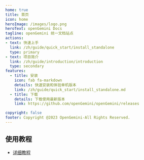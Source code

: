 ```yaml
---
home: true
title: 首页
icon: home
heroImage: /images/logo.png
heroText: openGemini Docs
tagline: openGemini 统一文档站点
actions:
- text: 快速上手
  link: /zh/guide/quick_start/install_standalone
  type: primary
- text: 项目简介
  link: /zh/guide/introduction/introduction
  type: secondary
features:
  - title: 安装
    icon: fab fa-markdown
    details: 快速安装和体验单机版本
    link: /zh/guide/quick_start/install_standalone.md
  - title: 下载
    details: 下载使用最新版本
    link: https://github.com/openGemini/openGemini/releases

copyright: false
footer: Copyright @2023 OpenGemini-All Rights Reserved.
---
```




## 使用教程

- [详细教程](/docs/zh/guide/)
